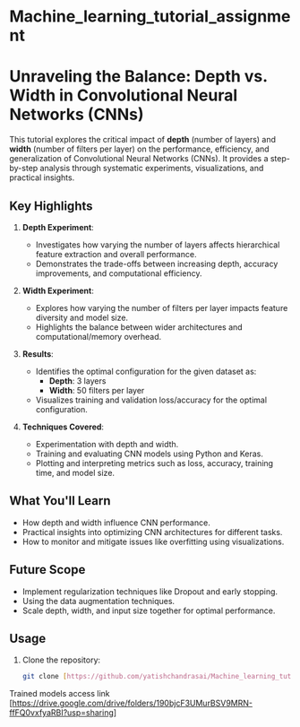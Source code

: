 # Machine_learning_tutorial_assignment

# Unraveling the Balance: Depth vs. Width in Convolutional Neural Networks (CNNs)

This tutorial explores the critical impact of **depth** (number of layers) and **width** (number of filters per layer) on the performance, efficiency, and generalization of Convolutional Neural Networks (CNNs). It provides a step-by-step analysis through systematic experiments, visualizations, and practical insights.

## **Key Highlights**
1. **Depth Experiment**:
   - Investigates how varying the number of layers affects hierarchical feature extraction and overall performance.
   - Demonstrates the trade-offs between increasing depth, accuracy improvements, and computational efficiency.

2. **Width Experiment**:
   - Explores how varying the number of filters per layer impacts feature diversity and model size.
   - Highlights the balance between wider architectures and computational/memory overhead.

3. **Results**:
   - Identifies the optimal configuration for the given dataset as:
     - **Depth**: 3 layers
     - **Width**: 50 filters per layer
   - Visualizes training and validation loss/accuracy for the optimal configuration.

4. **Techniques Covered**:
   - Experimentation with depth and width.
   - Training and evaluating CNN models using Python and Keras.
   - Plotting and interpreting metrics such as loss, accuracy, training time, and model size.

## **What You'll Learn**
- How depth and width influence CNN performance.
- Practical insights into optimizing CNN architectures for different tasks.
- How to monitor and mitigate issues like overfitting using visualizations.

## **Future Scope**
- Implement regularization techniques like Dropout and early stopping.
- Using the data augmentation techniques.
- Scale depth, width, and input size together for optimal performance.

## **Usage**
1. Clone the repository:
   ```bash
   git clone [https://github.com/yatishchandrasai/Machine_learning_tutorial_assignment.git]

Trained models access link [https://drive.google.com/drive/folders/190bjcF3UMurBSV9MRN-ffFQ0vxfyaRBI?usp=sharing]

